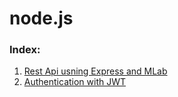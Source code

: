 # node.js

### Index:

1. [Rest Api usning Express and MLab](/REST-API-using-Express)
2. [Authentication with JWT](/Authentications-jwt)
